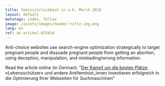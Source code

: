 ```yaml
---
title: feministclickback in a.k. March 2018
layout: default
metatags: index, follow
image: /assets/images/header-title-img.png
lang: en
ref: ak-artikel-032018
---
```


<div class="blau">
  <p>Anti-choice websites use search-engine optimization strategically to target pregnant people and dissuade pregnant people from getting an abortion, using deception, manipulation, and misleading/wrong information.</p>
  <p>Read the article online (in German): "<a href="https://www.akweb.de/ak_s/ak636/08.htm">Der Kampf um die besten Plätze</a>. »Lebensschützer« und andere Antifeminist_innen investieren erfolgreich in die Optimierung ihrer Webseiten für Suchmaschinen"</p>
</div>

